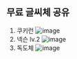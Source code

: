 ## 무료 글씨체 공유

1. 쿠키런
![image](https://github.com/user-attachments/assets/56099e18-da74-44e0-9a9c-6338745a7485)
2. 넥슨 lv.2
![image](https://github.com/user-attachments/assets/781d890d-da39-4f7c-8eb1-3943f5cbdc23)
3. 독도체
![image](https://github.com/user-attachments/assets/ef635be8-688f-43c3-ab8f-f4e9d5eeddc4)

 
